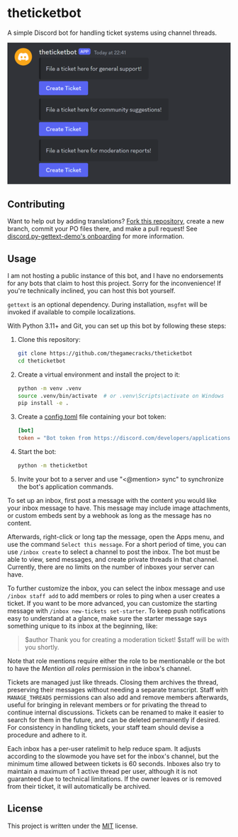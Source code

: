 # theticketbot

A simple Discord bot for handling ticket systems using channel threads.

![](/docs/images/demo.png)

## Contributing

Want to help out by adding translations? [Fork this repository],
create a new branch, commit your PO files there, and make a pull request!
See [discord.py-gettext-demo's onboarding] for more information.

[Fork this repository]: https://docs.github.com/en/get-started/quickstart/contributing-to-projects
[discord.py-gettext-demo's onboarding]: https://github.com/thegamecracks/discord.py-i18n-demo/blob/main/docs/en/onboarding.md

## Usage

I am not hosting a public instance of this bot, and I have no endorsements
for any bots that claim to host this project. Sorry for the inconvenience!
If you're technically inclined, you can host this bot yourself.

`gettext` is an optional dependency. During installation, `msgfmt` will be
invoked if available to compile localizations.

With Python 3.11+ and Git, you can set up this bot by following these steps:

1. Clone this repository:

   ```sh
   git clone https://github.com/thegamecracks/theticketbot
   cd theticketbot
   ```

2. Create a virtual environment and install the project to it:

   ```sh
   python -m venv .venv
   source .venv/bin/activate  # or .venv\Scripts\activate on Windows
   pip install -e .
   ```

3. Create a [config.toml] file containing your bot token:

   ```toml
   [bot]
   token = "Bot token from https://discord.com/developers/applications"
   ```

4. Start the bot:

   ```sh
   python -m theticketbot
   ```

5. Invite your bot to a server and use "<@mention> sync" to synchronize
   the bot's application commands.

[config.toml]: /src/theticketbot/config_default.toml

To set up an inbox, first post a message with the content you would like your
inbox message to have. This message may include image attachments, or custom
embeds sent by a webhook as long as the message has no content.

Afterwards, right-click or long tap the message, open the Apps menu, and use
the command `Select this message`. For a short period of time, you can use
`/inbox create` to select a channel to post the inbox. The bot must be able
to view, send messages, and create private threads in that channel.
Currently, there are no limits on the number of inboxes your server can have.

To further customize the inbox, you can select the inbox message and use
`/inbox staff add` to add members or roles to ping when a user creates
a ticket. If you want to be more advanced, you can customize the starting
message with `/inbox new-tickets set-starter`. To keep push notifications
easy to understand at a glance, make sure the starter message says something
unique to its inbox at the beginning, like:

> $author Thank you for creating a moderation ticket! $staff will be with you shortly.

Note that role mentions require either the role to be mentionable or the bot
to have the *Mention all roles* permission in the inbox's channel.

Tickets are managed just like threads. Closing them archives the thread,
preserving their messages without needing a separate transcript. Staff with
`MANAGE_THREADS` permissions can also add and remove members afterwards,
useful for bringing in relevant members or for privating the thread to
continue internal discussions. Tickets can be renamed to make it easier to
search for them in the future, and can be deleted permanently if desired.
For consistency in handling tickets, your staff team should devise a procedure
and adhere to it.

Each inbox has a per-user ratelimit to help reduce spam. It adjusts according
to the slowmode you have set for the inbox's channel, but the minimum time
allowed between tickets is 60 seconds. Inboxes also try to maintain a maximum
of 1 active thread per user, although it is not guaranteed due to technical
limitations. If the owner leaves or is removed from their ticket, it will
automatically be archived.

## License

This project is written under the [MIT] license.

[MIT]: /LICENSE
